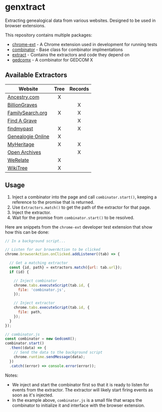 # genxtract

Extracting genealogical data from various websites. Designed to be used in browser extensions.

This repository contains multiple packages:

* [chrome-ext](packages/chrome-ext) - A Chrome extension used in development for running tests
* [combinator](packages/combinator) - Base class for combinator implmentations
* [extract](packages/extract) - Contains the extractors and code they depend on
* [gedcomx](packages/extract) - A combinator for GEDCOM X

## Available Extractors

| Website | Tree | Records |
|---------|:----:|:-------:|
|[Ancestry.com](https://www.ancestry.com)|X||
|[BillionGraves](http://billiongraves.com)||X|
|[FamilySearch.org](https://familysearch.org)|X|X|
|[Find A Grave](http://www.findagrave.com)||X|
|[findmypast](http://www.findmypast.com)|X|X|
|[Genealogie Online](https://www.genealogieonline.nl)|X||
|[MyHeritage](https://www.myheritage.com)|X|X|
|[Open Archives](https://www.openarch.nl)||X|
|[WeRelate](http://www.werelate.org)|X||
|[WikiTree](https://www.wikitree.com)|X||

## Usage

1. Inject a combinator into the page and call `combinator.start()`, keeping a reference to the promise that is returned.
2. Use `Extractors.match()` to get the path of the extractor for that page.
3. Inject the extractor.
4. Wait for the promise from `combinator.start()` to be resolved.

Here are snippets from the `chrome-ext` developer test extension that show how this can be done:

```js
// In a background script...

// Listen for our browerAction to be clicked
chrome.browserAction.onClicked.addListener((tab) => {

  // Get a matching extractor
  const {id, path} = extractors.match({url: tab.url});
  if (id) {

    // Inject combinator
    chrome.tabs.executeScript(tab.id, {
      file: 'combinator.js',
    });

    // Inject extractor
    chrome.tabs.executeScript(tab.id, {
      file: path,
    });
  }
});
```

```js
// combinator.js
const combinator = new GedcomX();
combinator.start()
  .then((data) => {
    // Send the data to the background script
    chrome.runtime.sendMessage(data);
  })
  .catch((error) => console.error(error));
```

Notes:

* We inject and start the combinator first so that it is ready to listen for events from the extractor.
  The extractor will likely start firing events as soon as it's injected.
* In the example above, `combinator.js` is a small file that wraps the combinator to initialize it
  and interface with the browser extension.
